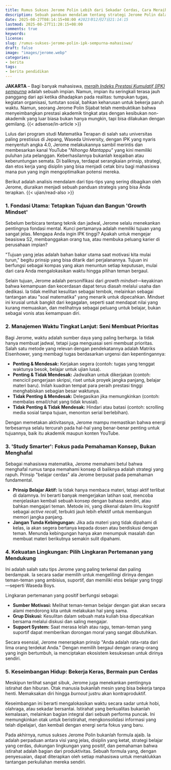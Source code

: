 ```yaml
---
title: Rumus Sukses Jerome Polin Lebih dari Sekadar Cerdas, Cara Meraih IPK Sempurna
description: Sebuah panduan mendalam tentang strategi Jerome Polin dalam menaklukkan dunia perkuliahan dengan IPK nyaris sempurna sambil membangun karier. Pelajari prinsip manajemen waktu, metode belajar, hingga kekuatan lingkungan pertemanan.
date: 2025-08-27T08:14:15+08:00 #2023年12月27日21:14:15
lastmod: 2025-08-27T11:28:15+08:00 
comments: true
keywords: 
license: 
slug: /rumus-sukses-jerome-polin-ipk-sempurna-mahasiswa/
draft: false 
image: "images/jerome.webp"
categories:
- berita
tags:
- berita pendidikan
---
```

**JAKARTA** – Bagi banyak mahasiswa, *[meraih Indeks Prestasi Kumulatif (IPK) sempurna](/rumus-sukses-jerome-polin-ipk-sempurna-mahasiswa/)* adalah sebuah impian. Namun, impian itu seringkali terasa jauh panggang dari api ketika dihadapkan pada realitas: tumpukan tugas, kegiatan organisasi, tuntutan sosial, bahkan keharusan untuk bekerja paruh waktu. Namun, seorang Jerome Polin Sijabat telah membuktikan bahwa menyeimbangkan prestasi akademik tingkat atas dengan kesibukan non-akademik yang luar biasa bukan hanya mungkin, tapi bisa dilakukan dengan gemilang.
{{< adsense/in-article >}}

Lulus dari program studi Matematika Terapan di salah satu universitas paling prestisius di Jepang, Waseda University, dengan IPK yang nyaris menyentuh angka 4.0, Jerome melakukannya sambil merintis dan membesarkan kanal YouTube "*Nihongo Mantappu*" yang kini memiliki puluhan juta pelanggan. Keberhasilannya bukanlah keajaiban atau keberuntungan semata. Di baliknya, terdapat serangkaian prinsip, strategi, dan etos kerja yang disiplin yang bisa menjadi cetak biru bagi mahasiswa mana pun yang ingin mengoptimalkan potensi mereka.

Berikut adalah analisis mendalam dari tips-tips yang sering dibagikan oleh Jerome, diuraikan menjadi sebuah panduan strategis yang bisa Anda terapkan.
{{< ujian/read-also >}}

### **1. Fondasi Utama: Tetapkan Tujuan dan Bangun 'Growth Mindset'**

Sebelum berbicara tentang teknik dan jadwal, Jerome selalu menekankan pentingnya fondasi mental. Kunci pertamanya adalah memiliki tujuan yang sangat jelas. Mengapa Anda ingin IPK tinggi? Apakah untuk mengejar beasiswa S2, membanggakan orang tua, atau membuka peluang karier di perusahaan impian?

"Tujuan yang jelas adalah bahan bakar utama saat motivasi kita mulai turun," begitu prinsip yang bisa ditarik dari perjalanannya. Tujuan ini berfungsi sebagai kompas yang akan menuntun setiap keputusan, mulai dari cara Anda mengalokasikan waktu hingga pilihan teman bergaul.

Selain tujuan, Jerome adalah personifikasi dari *growth mindset*—keyakinan bahwa kemampuan dan kecerdasan dapat terus diasah melalui usaha dan dedikasi. Ia tidak melihat kesulitan sebagai tembok, melainkan sebagai tantangan atau "soal matematika" yang menarik untuk dipecahkan. Mindset ini krusial untuk bangkit dari kegagalan, seperti saat mendapat nilai yang kurang memuaskan, dan melihatnya sebagai peluang untuk belajar, bukan sebagai vonis atas kemampuan diri.

### **2. Manajemen Waktu Tingkat Lanjut: Seni Membuat Prioritas**

Bagi Jerome, waktu adalah sumber daya yang paling berharga. Ia tidak hanya membuat jadwal, tetapi juga menguasai seni membuat prioritas. Salah satu metode yang relevan dengan pendekatannya adalah Matriks Eisenhower, yang membagi tugas berdasarkan urgensi dan kepentingannya:

* **Penting & Mendesak:** Kerjakan segera (contoh: tugas yang tenggat waktunya besok, belajar untuk ujian lusa).
* **Penting & Tidak Mendesak:** Jadwalkan untuk dikerjakan (contoh: mencicil pengerjaan skripsi, riset untuk proyek jangka panjang, belajar materi baru). Inilah kuadran tempat para peraih prestasi tinggi menghabiskan sebagian besar waktunya.
* **Tidak Penting & Mendesak:** Delegasikan jika memungkinkan (contoh: membalas email/chat yang tidak krusial).
* **Tidak Penting & Tidak Mendesak:** Hindari atau batasi (contoh: scrolling media sosial tanpa tujuan, menonton serial berlebihan).

Dengan memetakan aktivitasnya, Jerome mampu memastikan bahwa energi terbesarnya selalu tercurah pada hal-hal yang benar-benar penting untuk tujuannya, baik itu akademik maupun konten YouTube.

### **3. 'Study Smarter': Fokus pada Pemahaman Konsep, Bukan Menghafal**

Sebagai mahasiswa matematika, Jerome memahami betul bahwa menghafal rumus tanpa memahami konsep di baliknya adalah strategi yang rapuh. Prinsip "belajar cerdas" ala Jerome berpusat pada pemahaman fundamental.

* **Prinsip Belajar Aktif:** Ia tidak hanya membaca materi, tetapi aktif terlibat di dalamnya. Ini berarti banyak mengerjakan latihan soal, mencoba menjelaskan kembali sebuah konsep dengan bahasa sendiri, atau bahkan mengajari teman. Metode ini, yang dikenal dalam ilmu kognitif sebagai *active recall*, terbukti jauh lebih efektif untuk membangun memori jangka panjang.
* **Jangan Tunda Kebingungan:** Jika ada materi yang tidak dipahami di kelas, ia akan segera bertanya kepada dosen atau berdiskusi dengan teman. Menunda kebingungan hanya akan menumpuk masalah dan membuat materi berikutnya semakin sulit dipahami.

### **4. Kekuatan Lingkungan: Pilih Lingkaran Pertemanan yang Mendukung**

Ini adalah salah satu tips Jerome yang paling terkenal dan paling berdampak. Ia secara sadar memilih untuk mengelilingi dirinya dengan teman-teman yang ambisius, suportif, dan memiliki etos belajar yang tinggi—seperti Waseda Boys.

Lingkaran pertemanan yang positif berfungsi sebagai:
* **Sumber Motivasi:** Melihat teman-teman belajar dengan giat akan secara alami mendorong kita untuk melakukan hal yang sama.
* **Grup Diskusi:** Kesulitan dalam sebuah mata kuliah bisa dipecahkan bersama melalui diskusi dan saling mengajar.
* **Support System:** Saat merasa lelah atau ragu, teman-teman yang suportif dapat memberikan dorongan moral yang sangat dibutuhkan.

Secara esensial, Jerome menerapkan prinsip "Anda adalah rata-rata dari lima orang terdekat Anda." Dengan memilih bergaul dengan orang-orang yang ingin bertumbuh, ia menciptakan ekosistem kesuksesan untuk dirinya sendiri.

### **5. Keseimbangan Hidup: Bekerja Keras, Bermain pun Cerdas**

Meskipun terlihat sangat sibuk, Jerome juga menekankan pentingnya istirahat dan hiburan. Otak manusia bukanlah mesin yang bisa bekerja tanpa henti. Memaksakan diri hingga *burnout* justru akan kontraproduktif.

Keseimbangan ini berarti mengalokasikan waktu secara sadar untuk hobi, olahraga, atau sekadar bersantai. Istirahat yang berkualitas bukanlah kemalasan, melainkan bagian integral dari sebuah performa puncak. Ini memungkinkan otak untuk beristirahat, mengkonsolidasi informasi yang telah dipelajari, dan kembali dengan energi serta fokus yang baru.

Pada akhirnya, rumus sukses Jerome Polin bukanlah formula ajaib. Ia adalah perpaduan antara visi yang jelas, disiplin yang ketat, strategi belajar yang cerdas, dukungan lingkungan yang positif, dan pemahaman bahwa istirahat adalah bagian dari produktivitas. Sebuah formula yang, dengan penyesuaian, dapat diterapkan oleh setiap mahasiswa untuk menaklukkan tantangan perkuliahan mereka sendiri.